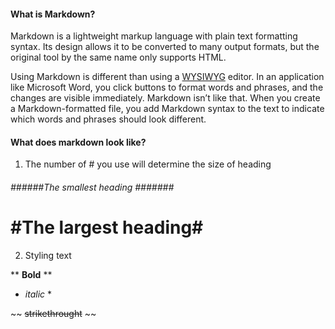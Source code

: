 #### What is Markdown? ####
Markdown is a lightweight markup language with plain text formatting syntax. Its design allows it to be converted to many output formats, but the original tool by the same name only supports HTML.

Using Markdown is different than using a [WYSIWYG](https://en.wikipedia.org/wiki/WYSIWYG) editor. In an application like Microsoft Word, you click buttons to format words and phrases, and the changes are visible immediately. Markdown isn’t like that. When you create a Markdown-formatted file, you add Markdown syntax to the text to indicate which words and phrases should look different.

#### What does markdown look like? ####
 
1. The number of # you use will determine the size of heading

 ###### ######The smallest heading ####### #######

  # #The largest heading# # 

2. Styling text

  ** **Bold** **

 * *italic* *

  ~~ ~~strikethrought~~ ~~
  
  
